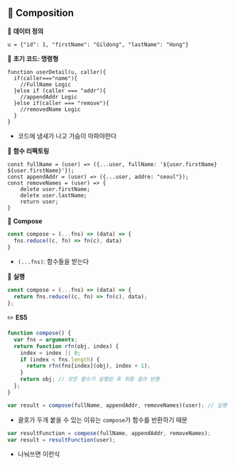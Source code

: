 ## 📍 Composition

💾 **데이터 정의**

```
u = {"id": 1, "firstName": "Gildong", "lastName": "Hong"}
```



📒 **초기 코드: 명령형**

```Js
function userDetail(u, caller){
  if(caller==="name"){
    //FullName Logic
  }else if (caller === "addr"){
    //appendAddr Logic
  }else if(caller === "remove"){
    //removedName Logic
  }
}
```

- 코드에 냄새가 나고 가슴이 아파야한다



📌 **함수 리팩토링**

```
const fullName = (user) => ({...user, fullName: '${user.firstName} ${user.firstName}'});
const appendAddr = (user) => ({...user, addre: "seoul"});
const removeNames = (user) => {
	delete user.firstName;
	delete user.lastName;
	return user;
}
```

📒 **Compose**

```js
const compose = (...fns) => (data) => {
  fns.reduce((c, fn) => fn(c), data)
}
```

- `(...fns)`: 함수들을 받는다

📌 **실행**

```js
const compose = (...fns) => (data) => {
  return fns.reduce((c, fn) => fn(c), data);
};
```



✏️ **ES5**

```js
function compose() {
  var fns = arguments;
  return function rfn(obj, index) {
    index = index || 0; 
    if (index < fns.length) {
      return rfn(fns[index](obj), index + 1);
    }
    return obj; // 모든 함수가 실행된 후 최종 결과 반환
  };
}

var result = compose(fullName, appendAddr, removeNames)(user); // 실행
```

- 괄호가 두개 붙을 수 있는 이유는 `compose`가 함수를 반환하기 때문

```js
var resultFunction = compose(fullName, appendAddr, removeNames);
var result = resultFunction(user);
```

- 나눠쓰면 이런식

